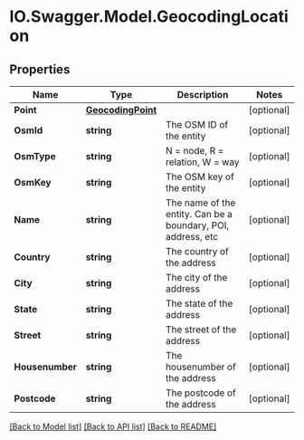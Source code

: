 # IO.Swagger.Model.GeocodingLocation
## Properties

Name | Type | Description | Notes
------------ | ------------- | ------------- | -------------
**Point** | [**GeocodingPoint**](GeocodingPoint.md) |  | [optional] 
**OsmId** | **string** | The OSM ID of the entity | [optional] 
**OsmType** | **string** | N &#x3D; node, R &#x3D; relation, W &#x3D; way | [optional] 
**OsmKey** | **string** | The OSM key of the entity | [optional] 
**Name** | **string** | The name of the entity. Can be a boundary, POI, address, etc | [optional] 
**Country** | **string** | The country of the address | [optional] 
**City** | **string** | The city of the address | [optional] 
**State** | **string** | The state of the address | [optional] 
**Street** | **string** | The street of the address | [optional] 
**Housenumber** | **string** | The housenumber of the address | [optional] 
**Postcode** | **string** | The postcode of the address | [optional] 

[[Back to Model list]](../README.md#documentation-for-models) [[Back to API list]](../README.md#documentation-for-api-endpoints) [[Back to README]](../README.md)

